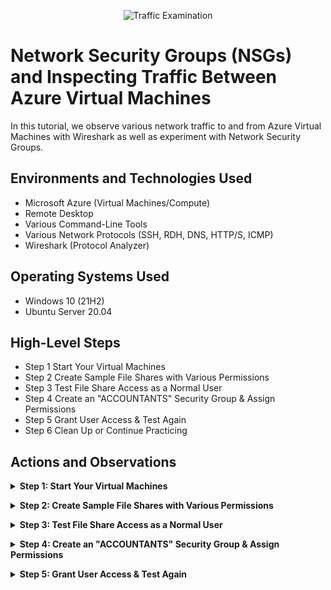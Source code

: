 <p align="center">
<img src="https://i.imgur.com/Ua7udoS.png" alt="Traffic Examination"/>
</p>

<h1>Network Security Groups (NSGs) and Inspecting Traffic Between Azure Virtual Machines</h1>
In this tutorial, we observe various network traffic to and from Azure Virtual Machines with Wireshark as well as experiment with Network Security Groups. <br />


<!--<h2>Video Demonstration</h2>

- ### [YouTube: Azure Virtual Machines, Wireshark, and Network Security Groups](https://www.youtube.com)
-->
<h2>Environments and Technologies Used</h2>

- Microsoft Azure (Virtual Machines/Compute)
- Remote Desktop
- Various Command-Line Tools
- Various Network Protocols (SSH, RDH, DNS, HTTP/S, ICMP)
- Wireshark (Protocol Analyzer)

<h2>Operating Systems Used </h2>

- Windows 10 (21H2)
- Ubuntu Server 20.04

<h2>High-Level Steps</h2>

- Step 1 Start Your Virtual Machines
- Step 2 Create Sample File Shares with Various Permissions
- Step 3 Test File Share Access as a Normal User
- Step 4 Create an "ACCOUNTANTS" Security Group & Assign Permissions
- Step 5 Grant User Access & Test Again
- Step 6 Clean Up or Continue Practicing

<h2>Actions and Observations</h2>

<p>
  <details>
        <summary><strong>Step 1: Start Your Virtual Machines</strong></summary>
        <p>Ensure that <strong>DC-1</strong> and <strong>Client-1</strong> are turned on in the <strong>Azure Portal</strong>.</p>
    </details>
</p>

<p>
  <details>
        <summary><strong>Step 2: Create Sample File Shares with Various Permissions</strong></summary>
        <ol>
            <li>Log into <strong>DC-1</strong> as your domain admin account: <code>mydomain.com\jane_admin</code></li>
            <li>Log into <strong>Client-1</strong> as a normal user: <code>mydomain\&lt;someuser&gt;</code></li>
            <li>On <strong>DC-1</strong>, create the following folders in <code>C:\</code>:
                <ul>
                    <li>read-access</li>
                    <li>write-access</li>
                    <li>no-access</li>
                    <li>accounting</li>
                </ul>
            </li>
                <p>
    <img src="https://github.com/Drew-Stokes/azure-network-protocols/blob/520d20d2ff0618b56f85feaf391c866cb1aeec74/create_4_folders.png" height="30%"width="30%" alt="Disk Sanitization Steps"/>
    </p>
            <li>Set permissions and share folders:
                <ul>
                    <li><strong>read-access:</strong> Domain Users → Read</li>
                  <p>
<img src="https://github.com/Drew-Stokes/azure-network-protocols/blob/520d20d2ff0618b56f85feaf391c866cb1aeec74/readAccess_domain_users.png" height="30%" width ="30%" alt="Disk Sanitization Steps"/>
</p>
                    <li><strong>write-access:</strong> Domain Users → Read/Write</li>
                  <p>
<img src="https://github.com/Drew-Stokes/azure-network-protocols/blob/520d20d2ff0618b56f85feaf391c866cb1aeec74/writeAccess_DomainUsers.png" height="30%" width="30%" alt="Disk Sanitization Steps"/>
</p>
                    <li><strong>no-access:</strong> Domain Admins → Read/Write</li>
                  <p>
<img src="https://github.com/Drew-Stokes/azure-network-protocols/blob/520d20d2ff0618b56f85feaf391c866cb1aeec74/no_access_readwrite.png" height="30%" width="30%" alt="Disk Sanitization Steps"/>
</p>
                    <li>(Skip accounting for now)</li>
                </ul>
            </li>
        </ol>
    </details>
</p>
<p>
  <details>
        <summary><strong>Step 3: Test File Share Access as a Normal User</strong></summary>
        <ol>
            <li>On <strong>Client-1</strong>, open the Run window (<code>Win + R</code>) and type: <code>\\dc-1</code></li>
            <li>Test access to the folders:
                <ul>
                    <li>Which folders can you <strong>open</strong>?</li>
                    <li>Which folders can you <strong>write to</strong>?</li>
                    <li>Do the results make sense?</li>
                </ul>
            </li>
        </ol>
    </details>
</p>
<p>
  <details>
        <summary><strong>Step 4: Create an "ACCOUNTANTS" Security Group & Assign Permissions</strong></summary>
        <ol>
            <li>On <strong>DC-1</strong>, open <strong>Active Directory Users and Computers (ADUC)</strong>.</li>
            <li>Create a security group:
                <ul>
                    <li>Name: <strong>ACCOUNTANTS</strong></li>
                    <li>Type: <strong>Security Group</strong></li>
                  <p>
<img src="https://github.com/Drew-Stokes/azure-network-protocols/blob/2db2dcec3cfa878f21f20c9e7377f1a05d1751e9/accountants_security_group.png" height="30%" width="30%" alt="Disk Sanitization Steps"/>
</p>
                </ul>
            <li>On <strong>Client-1</strong>, as <code>&lt;someuser&gt;</code>, try to access <code>\\DC-1\accounting</code>. It should fail.</li>
          <p>
<img src="https://github.com/Drew-Stokes/azure-network-protocols/blob/2db2dcec3cfa878f21f20c9e7377f1a05d1751e9/No_access_accounting.png" height="30%" width="30%" alt="Disk Sanitization Steps"/>
</p>
        </ol>
    </details>
</p>
<p>
  <details>
        <summary><strong>Step 5: Grant User Access & Test Again</strong></summary>
        <ol>
            <li>On <strong>DC-1</strong>, add <code>&lt;someuser&gt;</code> to the <strong>ACCOUNTANTS</strong> group.</li>
          <p>
<img src="https://github.com/Drew-Stokes/azure-network-protocols/blob/2db2dcec3cfa878f21f20c9e7377f1a05d1751e9/add_user_to_accounts_group.png" height="30%" width="30%" alt="Disk Sanitization Steps"/>
</p>
            <li>Log out of <strong>Client-1</strong> as <code>&lt;someuser&gt;</code>.</li>
            <li>Log back in as <code>&lt;someuser&gt;</code>.</li>
            <li>Test access again to <code>\\DC-1\accounting</code>. Does it work now?</li>
          <p>
<img src="https://github.com/Drew-Stokes/azure-network-protocols/blob/8be28b51fdbfaf83108ea408aad3cd882cff5614/Sign_back_in-check_accountant_folder.png" height="30%" width="30%" alt="Disk Sanitization Steps"/>
</p>
        </ol>
    </details>
</p>

